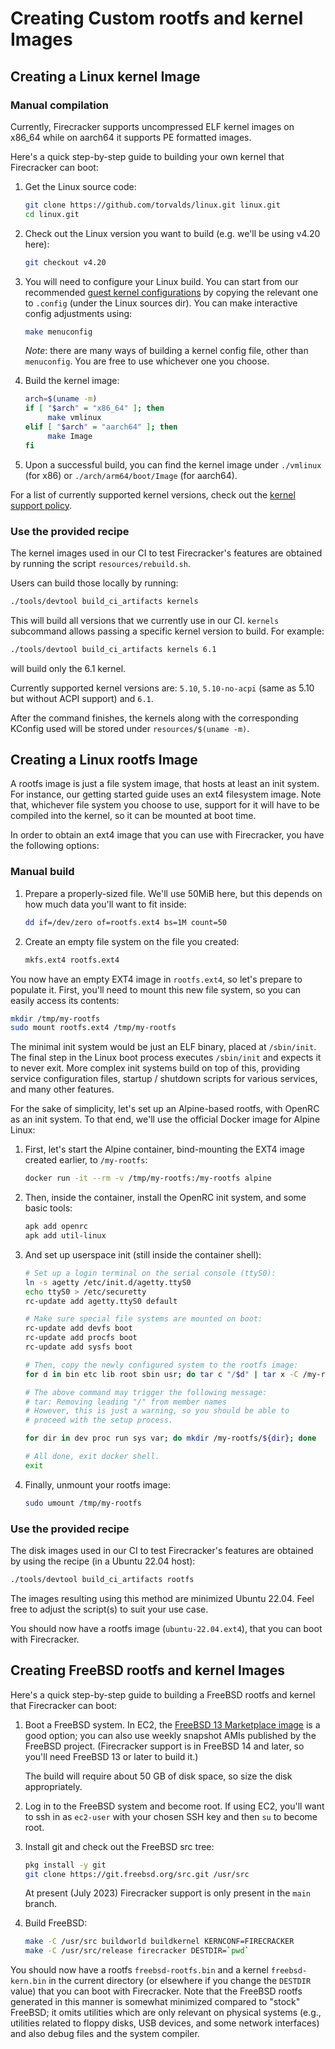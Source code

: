# Creating Custom rootfs and kernel Images

## Creating a Linux kernel Image

### Manual compilation

Currently, Firecracker supports uncompressed ELF kernel images on x86_64 while
on aarch64 it supports PE formatted images.

Here's a quick step-by-step guide to building your own kernel that Firecracker
can boot:

1. Get the Linux source code:

   ```bash
   git clone https://github.com/torvalds/linux.git linux.git
   cd linux.git
   ```

1. Check out the Linux version you want to build (e.g. we'll be using v4.20
   here):

   ```bash
   git checkout v4.20
   ```

1. You will need to configure your Linux build. You can start from our
   recommended [guest kernel configurations](../resources/guest_configs/) by
   copying the relevant one to `.config` (under the Linux sources dir). You can
   make interactive config adjustments using:

   ```bash
   make menuconfig
   ```

   *Note*: there are many ways of building a kernel config file, other than
   `menuconfig`. You are free to use whichever one you choose.

1. Build the kernel image:

   ```bash
   arch=$(uname -m)
   if [ "$arch" = "x86_64" ]; then
        make vmlinux
   elif [ "$arch" = "aarch64" ]; then
        make Image
   fi
   ```

1. Upon a successful build, you can find the kernel image under `./vmlinux` (for
   x86) or `./arch/arm64/boot/Image` (for aarch64).

For a list of currently supported kernel versions, check out the
[kernel support policy](kernel-policy.md).

### Use the provided recipe

The kernel images used in our CI to test Firecracker's features are obtained by
running the script `resources/rebuild.sh`.

Users can build those locally by running:

```bash
./tools/devtool build_ci_artifacts kernels
```

This will build all versions that we currently use in our CI. `kernels`
subcommand allows passing a specific kernel version to build. For example:

```bash
./tools/devtool build_ci_artifacts kernels 6.1
```

will build only the 6.1 kernel.

Currently supported kernel versions are: `5.10`, `5.10-no-acpi` (same as 5.10
but without ACPI support) and `6.1`.

After the command finishes, the kernels along with the corresponding KConfig
used will be stored under `resources/$(uname -m)`.

## Creating a Linux rootfs Image

A rootfs image is just a file system image, that hosts at least an init system.
For instance, our getting started guide uses an ext4 filesystem image. Note
that, whichever file system you choose to use, support for it will have to be
compiled into the kernel, so it can be mounted at boot time.

In order to obtain an ext4 image that you can use with Firecracker, you have the
following options:

### Manual build

1. Prepare a properly-sized file. We'll use 50MiB here, but this depends on how
   much data you'll want to fit inside:

   ```bash
   dd if=/dev/zero of=rootfs.ext4 bs=1M count=50
   ```

1. Create an empty file system on the file you created:

   ```bash
   mkfs.ext4 rootfs.ext4
   ```

You now have an empty EXT4 image in `rootfs.ext4`, so let's prepare to populate
it. First, you'll need to mount this new file system, so you can easily access
its contents:

```bash
mkdir /tmp/my-rootfs
sudo mount rootfs.ext4 /tmp/my-rootfs
```

The minimal init system would be just an ELF binary, placed at `/sbin/init`. The
final step in the Linux boot process executes `/sbin/init` and expects it to
never exit. More complex init systems build on top of this, providing service
configuration files, startup / shutdown scripts for various services, and many
other features.

For the sake of simplicity, let's set up an Alpine-based rootfs, with OpenRC as
an init system. To that end, we'll use the official Docker image for Alpine
Linux:

1. First, let's start the Alpine container, bind-mounting the EXT4 image created
   earlier, to `/my-rootfs`:

   ```bash
   docker run -it --rm -v /tmp/my-rootfs:/my-rootfs alpine
   ```

1. Then, inside the container, install the OpenRC init system, and some basic
   tools:

   ```bash
   apk add openrc
   apk add util-linux
   ```

1. And set up userspace init (still inside the container shell):

   ```bash
   # Set up a login terminal on the serial console (ttyS0):
   ln -s agetty /etc/init.d/agetty.ttyS0
   echo ttyS0 > /etc/securetty
   rc-update add agetty.ttyS0 default

   # Make sure special file systems are mounted on boot:
   rc-update add devfs boot
   rc-update add procfs boot
   rc-update add sysfs boot

   # Then, copy the newly configured system to the rootfs image:
   for d in bin etc lib root sbin usr; do tar c "/$d" | tar x -C /my-rootfs; done

   # The above command may trigger the following message:
   # tar: Removing leading "/" from member names
   # However, this is just a warning, so you should be able to
   # proceed with the setup process.

   for dir in dev proc run sys var; do mkdir /my-rootfs/${dir}; done

   # All done, exit docker shell.
   exit
   ```

1. Finally, unmount your rootfs image:

   ```bash
   sudo umount /tmp/my-rootfs
   ```

### Use the provided recipe

The disk images used in our CI to test Firecracker's features are obtained by
using the recipe (in a Ubuntu 22.04 host):

```bash
./tools/devtool build_ci_artifacts rootfs
```

The images resulting using this method are minimized Ubuntu 22.04. Feel free to
adjust the script(s) to suit your use case.

You should now have a rootfs image (`ubuntu-22.04.ext4`), that you can boot with
Firecracker.

## Creating FreeBSD rootfs and kernel Images

Here's a quick step-by-step guide to building a FreeBSD rootfs and kernel that
Firecracker can boot:

1. Boot a FreeBSD system. In EC2, the
   [FreeBSD 13 Marketplace image](https://aws.amazon.com/marketplace/pp/prodview-ukzmy5dzc6nbq)
   is a good option; you can also use weekly snapshot AMIs published by the
   FreeBSD project. (Firecracker support is in FreeBSD 14 and later, so you'll
   need FreeBSD 13 or later to build it.)

   The build will require about 50 GB of disk space, so size the disk
   appropriately.

1. Log in to the FreeBSD system and become root. If using EC2, you'll want to
   ssh in as `ec2-user` with your chosen SSH key and then `su` to become root.

1. Install git and check out the FreeBSD src tree:

   ```sh
   pkg install -y git
   git clone https://git.freebsd.org/src.git /usr/src
   ```

   At present (July 2023) Firecracker support is only present in the `main`
   branch.

1. Build FreeBSD:

   ```sh
   make -C /usr/src buildworld buildkernel KERNCONF=FIRECRACKER
   make -C /usr/src/release firecracker DESTDIR=`pwd`
   ```

You should now have a rootfs `freebsd-rootfs.bin` and a kernel
`freebsd-kern.bin` in the current directory (or elsewhere if you change the
`DESTDIR` value) that you can boot with Firecracker. Note that the FreeBSD
rootfs generated in this manner is somewhat minimized compared to "stock"
FreeBSD; it omits utilities which are only relevant on physical systems (e.g.,
utilities related to floppy disks, USB devices, and some network interfaces) and
also debug files and the system compiler.
